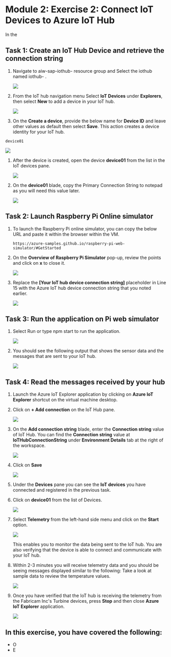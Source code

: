 # Module 2: Exercise 2: Connect IoT Devices to Azure IoT Hub

In the 

## Task 1: Create an IoT Hub Device and retrieve the connection string

1. Navigate to aiw-sap-iothub-<inject key="DeploymentID" /> resource group and  Select the iothub named iothub-<inject key="DeploymentID" /> .

   ![](https://github.com/CloudLabsAI-Azure/AIW-SAP-on-Azure/blob/main/media/M2-Ex2-iothub.png?raw=true)

1. From the IoT hub navigation menu Select **IoT Devices** under **Explorers**, then select **New** to add a device in your IoT hub.

   ![](https://github.com/CloudLabsAI-Azure/AIW-SAP-on-Azure/blob/main/media/M2-Ex2-iothubdevice.png?raw=true)

1. On the **Create a device**, provide the below name for **Device ID** and leave other values as default then select **Save**. This action creates a device identity for your IoT hub.

  ```
  device01
  ```
  
   ![](https://github.com/CloudLabsAI-Azure/AIW-SAP-on-Azure/blob/main/media/M2-Ex2-iothubdevice-1.png?raw=true)

1. After the device is created, open the device **device01** from the list in the IoT devices pane.

   ![](https://github.com/CloudLabsAI-Azure/AIW-SAP-on-Azure/blob/main/media/M2-Ex2-iothubdevice-2.png?raw=true)

1. On the **device01** blade, copy the Primary Connection String to notepad as you will need this value later.

   ![](https://github.com/CloudLabsAI-Azure/AIW-SAP-on-Azure/blob/main/media/M2-Ex2-iothubdevice-3.png?raw=true)

## Task 2: Launch Raspberry Pi Online simulator

 
1. To launch the Raspberry Pi online simulator, you can copy the below URL and paste it within the browser within the VM.
    
   ```
   https://azure-samples.github.io/raspberry-pi-web-simulator/#GetStarted
   ```

1. On the **Overview of Raspberry Pi Simulator** pop-up, review the points and click on **x** to close it.

   ![](https://github.com/CloudLabsAI-Azure/AIW-SAP-on-Azure/blob/main/media/M2-Ex2-simulator-1.png?raw=true)

1. Replace the **[Your IoT hub device connection string]** placeholder in Line 15 with the Azure IoT hub device connection string that you noted earlier.

   ![](https://github.com/CloudLabsAI-Azure/AIW-SAP-on-Azure/blob/main/media/M2-Ex2-simulator-2.png?raw=true)

## Task 3: Run the application on Pi web simulator

1. Select Run or type npm start to run the application.

   ![](https://github.com/CloudLabsAI-Azure/AIW-SAP-on-Azure/blob/main/media/M2-Ex2-simulator-3.png?raw=true)

1. You should see the following output that shows the sensor data and the messages that are sent to your IoT hub.

   ![](https://github.com/CloudLabsAI-Azure/AIW-SAP-on-Azure/blob/main/media/M2-Ex2-simulator-4.png?raw=true)

## Task 4: Read the messages received by your hub 

1. Launch the Azure IoT Explorer application by clicking on **Azure IoT Explorer** shortcut on the virtual machine desktop.

1. Click on **+ Add connection** on the IoT Hub pane.

   ![](https://github.com/CloudLabsAI-Azure/AIW-SAP-on-Azure/blob/main/media/M2-Ex3-iotexplorer.png?raw=true)

1. On the **Add connection string** blade, enter the **Connection string** value of IoT Hub. You can find the **Connection string** value at **IoTHubConnectionString** under **Environment Details** tab at the right of the workspace.

   ![](https://github.com/CloudLabsAI-Azure/AIW-SAP-on-Azure/blob/main/media/M2-Ex3-iotexplorer-1.png?raw=true)
   
1. Click on **Save**

   ![](https://github.com/CloudLabsAI-Azure/AIW-SAP-on-Azure/blob/main/media/M2-Ex3-iotexplorer-2.png?raw=true)

1. Under the **Devices** pane you can see the **IoT devices** you have connected and registered in the previous task.

1. Click on **device01** from the list of Devices.

   ![](https://github.com/CloudLabsAI-Azure/AIW-SAP-on-Azure/blob/main/media/M2-Ex3-iotexplorer-3.png?raw=true)

1. Select **Telemetry** from the left-hand side menu and click on the **Start** option.

   ![](https://github.com/CloudLabsAI-Azure/AIW-SAP-on-Azure/blob/main/media/M2-Ex3-iotexplorer-4.png?raw=true)

   This enables you to monitor the data being sent to the IoT hub. You are also verifying that the device is able to connect and communicate with your IoT hub.

1. Within 2-3 minutes you will receive telemetry data and you should be seeing messages displayed similar to the following: Take a look at sample data to review the temperature values. 
    
   ![](https://github.com/CloudLabsAI-Azure/AIW-SAP-on-Azure/blob/main/media/M2-Ex3-iotexplorer-5.png?raw=true)
  
1. Once you have verified that the IoT hub is receiving the telemetry from the Fabricam Inc's Turbine devices, press **Stop** and then close **Azure IoT Explorer** application.

   ![](https://github.com/CloudLabsAI-Azure/AIW-SAP-on-Azure/blob/main/media/M2-Ex3-iotexplorer-6.png?raw=true)
   

## In this exercise, you have covered the following:
 
   - O
   - E
